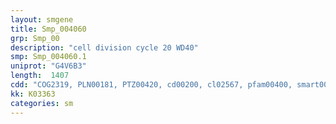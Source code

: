 ```yaml
---
layout: smgene
title: Smp_004060
grp: Smp_00
description: "cell division cycle 20 WD40"
smp: Smp_004060.1
uniprot: "G4V6B3"
length:  1407
cdd: "COG2319, PLN00181, PTZ00420, cd00200, cl02567, pfam00400, smart00320"
kk: K03363
categories: sm
---
```

